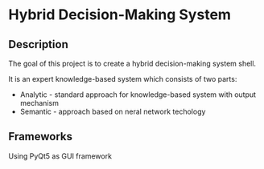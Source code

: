 # Hybrid Decision-Making System
## Description
The goal of this project is to create a hybrid decision-making system shell.

It is an expert knowledge-based system which consists of two parts:
* Analytic - standard approach for knowledge-based system with output mechanism
* Semantic - approach based on neral network techology

## Frameworks
Using PyQt5 as GUI framework
